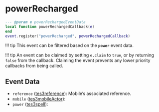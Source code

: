 # powerRecharged



```lua
--- @param e powerRechargedEventData
local function powerRechargedCallback(e)
end
event.register("powerRecharged", powerRechargedCallback)
```

!!! tip
	This event can be filtered based on the **`power`** event data.

!!! tip
	An event can be claimed by setting `e.claim` to `true`, or by returning `false` from the callback. Claiming the event prevents any lower priority callbacks from being called.

## Event Data

* `reference` ([tes3reference](../../types/tes3reference)): Mobile’s associated reference.
* `mobile` ([tes3mobileActor](../../types/tes3mobileActor)): 
* `power` ([tes3spell](../../types/tes3spell)): 

